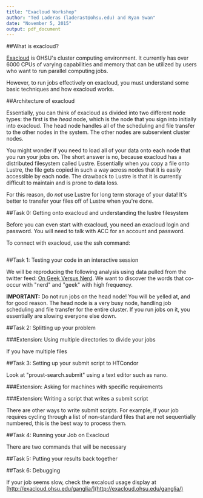 ```yaml
---
title: "Exacloud Workshop"
author: "Ted Laderas (laderast@ohsu.edu) and Ryan Swan"
date: "November 5, 2015"
output: pdf_document
---
```


##What is exacloud?

[Exacloud](http://exainfo.ohsu.edu) is OHSU's cluster computing environment. It currently has over 6000 CPUs of varying capabilities and memory that can be utilized by users who want to run parallel computing jobs.

However, to run jobs effectively on exacloud, you must understand some basic techniques and how exacloud works.

##Architecture of exacloud

Essentially, you can think of exacloud as divided into two different node types: the first is the *head* node, which is the node that you sign into initially into exacloud. The head node handles all of the scheduling and file transfer to the other nodes in the system. The other nodes are subservient cluster nodes.

You might wonder if you need to load all of your data onto each node that you run your jobs on. The short answer is no, because exacloud has a distributed filesystem called Lustre. Essentially when you copy a file onto Lustre, the file gets copied in such a way across nodes that it is easily accessible by each node. The drawback to Lustre is that it is currently difficult to maintain and is prone to data loss.

For this reason, do *not* use Lustre for long term storage of your data! It's better to transfer your files off of Lustre when you're done.

##Task 0: Getting onto exacloud and understanding the lustre filesystem

Before you can even start with exacloud, you need an exacloud login and password. You will need to talk with ACC for an account and password.

To connect with exacloud, use the ssh command:

```
```


##Task 1: Testing your code in an interactive session

We will be reproducing the following analysis using data pulled from the twitter feed: [On Geek Versus Nerd](https://slackprop.wordpress.com/2013/06/03/on-geek-versus-nerd/). We want to discover the words that co-occur with "nerd" and "geek" with high frequency.

**IMPORTANT:** Do not run jobs on the head node! You will be yelled at, and for good reason. The head node is a very busy node, handling job scheduling and file transfer for the entire cluster. If you run jobs on it, you essentially are slowing everyone else down.

##Task 2: Splitting up your problem



###Extension: Using multiple directories to divide your jobs

If you have multiple files

##Task 3: Setting up your submit script to HTCondor

Look at "proust-search.submit" using a text editor such as nano.

###Extension: Asking for machines with specific requirements

###Extension: Writing a script that writes a submit script

There are other ways to write submit scripts. For example, if your job requires cycling through a list of non-standard files that are not sequentially numbered, this is the best way to process them.

##Task 4: Running your Job on Exacloud

There are two commands that will be necessary

##Task 5: Putting your results back together

##Task 6: Debugging

If your job seems slow, check the excaloud usage display at [http://exacloud.ohsu.edu/ganglia/](http://exacloud.ohsu.edu/ganglia/)
